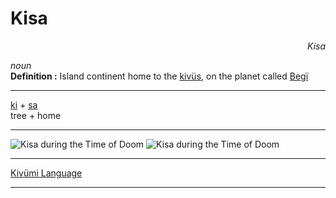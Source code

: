 
# Kisa

<div align="right"><i>Kisa</i></div>

*noun*  
**Definition :** Island continent home to the [kivüs](kivü.md), on the planet called [Begï](Begï)  

---

[ki](ki.md) + [sa](sa.md)  
tree + home  

---

![Kisa during the Time of Doom](../../Pictures/Maps/Map%200.5%20Time%20of%20the%20Kivüs.png)
![Kisa during the Time of Doom](../../Pictures/Maps/Map%200.5%20Time%20of%20Doom.png)

---

[Kivümi Language](../README.md)

---
